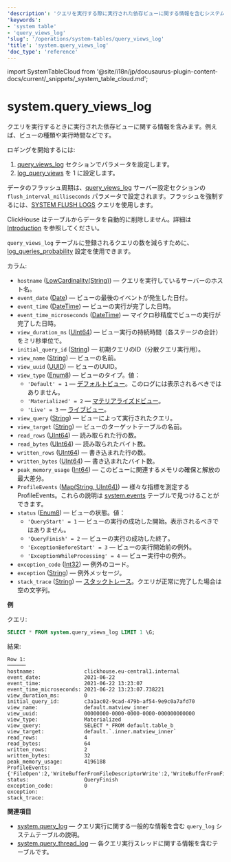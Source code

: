 ```yaml
---
'description': 'クエリを実行する際に実行された依存ビューに関する情報を含むシステムテーブル、例えば、ビューの種類や実行時間など。'
'keywords':
- 'system table'
- 'query_views_log'
'slug': '/operations/system-tables/query_views_log'
'title': 'system.query_views_log'
'doc_type': 'reference'
---
```


import SystemTableCloud from '@site/i18n/jp/docusaurus-plugin-content-docs/current/_snippets/_system_table_cloud.md';


# system.query_views_log

<SystemTableCloud/>

クエリを実行するときに実行された依存ビューに関する情報を含みます。例えば、ビューの種類や実行時間などです。

ロギングを開始するには:

1. [query_views_log](../../operations/server-configuration-parameters/settings.md#query_views_log) セクションでパラメータを設定します。
2. [log_query_views](/operations/settings/settings#log_query_views) を 1 に設定します。

データのフラッシュ周期は、[query_views_log](../../operations/server-configuration-parameters/settings.md#query_views_log) サーバー設定セクションの `flush_interval_milliseconds` パラメータで設定されます。フラッシュを強制するには、[SYSTEM FLUSH LOGS](/sql-reference/statements/system#flush-logs) クエリを使用します。

ClickHouse はテーブルからデータを自動的に削除しません。詳細は [Introduction](/operations/system-tables/overview#system-tables-introduction) を参照してください。

`query_views_log` テーブルに登録されるクエリの数を減らすために、[log_queries_probability](/operations/settings/settings#log_queries_probability) 設定を使用できます。

カラム:

- `hostname` ([LowCardinality(String)](../../sql-reference/data-types/string.md)) — クエリを実行しているサーバーのホスト名。
- `event_date` ([Date](../../sql-reference/data-types/date.md)) — ビューの最後のイベントが発生した日付。
- `event_time` ([DateTime](../../sql-reference/data-types/datetime.md)) — ビューの実行が完了した日時。
- `event_time_microseconds` ([DateTime](../../sql-reference/data-types/datetime.md)) — マイクロ秒精度でビューの実行が完了した日時。
- `view_duration_ms` ([UInt64](/sql-reference/data-types/int-uint#integer-ranges)) — ビュー実行の持続時間（各ステージの合計）をミリ秒単位で。
- `initial_query_id` ([String](../../sql-reference/data-types/string.md)) — 初期クエリのID（分散クエリ実行用）。
- `view_name` ([String](../../sql-reference/data-types/string.md)) — ビューの名前。
- `view_uuid` ([UUID](../../sql-reference/data-types/uuid.md)) — ビューのUUID。
- `view_type` ([Enum8](../../sql-reference/data-types/enum.md)) — ビューのタイプ。値：
  - `'Default' = 1` — [デフォルトビュー](/sql-reference/statements/create/view#normal-view)。このログには表示されるべきではありません。
  - `'Materialized' = 2` — [マテリアライズドビュー](/sql-reference/statements/create/view#materialized-view)。
  - `'Live' = 3` — [ライブビュー](../../sql-reference/statements/create/view.md#live-view)。
- `view_query` ([String](../../sql-reference/data-types/string.md)) — ビューによって実行されたクエリ。
- `view_target` ([String](../../sql-reference/data-types/string.md)) — ビューのターゲットテーブルの名前。
- `read_rows` ([UInt64](/sql-reference/data-types/int-uint#integer-ranges)) — 読み取られた行の数。
- `read_bytes` ([UInt64](/sql-reference/data-types/int-uint#integer-ranges)) — 読み取られたバイト数。
- `written_rows` ([UInt64](/sql-reference/data-types/int-uint#integer-ranges)) — 書き込まれた行の数。
- `written_bytes` ([UInt64](/sql-reference/data-types/int-uint#integer-ranges)) — 書き込まれたバイト数。
- `peak_memory_usage` ([Int64](../../sql-reference/data-types/int-uint.md)) — このビューに関連するメモリの確保と解放の最大差分。
- `ProfileEvents` ([Map(String, UInt64)](../../sql-reference/data-types/array.md)) — 様々な指標を測定するProfileEvents。これらの説明は [system.events](/operations/system-tables/events) テーブルで見つけることができます。
- `status` ([Enum8](../../sql-reference/data-types/enum.md)) — ビューの状態。値：
  - `'QueryStart' = 1` — ビューの実行の成功した開始。表示されるべきではありません。
  - `'QueryFinish' = 2` — ビューの実行の成功した終了。
  - `'ExceptionBeforeStart' = 3` — ビューの実行開始前の例外。
  - `'ExceptionWhileProcessing' = 4` — ビュー実行中の例外。
- `exception_code` ([Int32](../../sql-reference/data-types/int-uint.md)) — 例外のコード。
- `exception` ([String](../../sql-reference/data-types/string.md)) — 例外メッセージ。
- `stack_trace` ([String](../../sql-reference/data-types/string.md)) — [スタックトレース](https://en.wikipedia.org/wiki/Stack_trace)。クエリが正常に完了した場合は空の文字列。

**例**

クエリ:

```sql
SELECT * FROM system.query_views_log LIMIT 1 \G;
```

結果:

```text
Row 1:
──────
hostname:                clickhouse.eu-central1.internal
event_date:              2021-06-22
event_time:              2021-06-22 13:23:07
event_time_microseconds: 2021-06-22 13:23:07.738221
view_duration_ms:        0
initial_query_id:        c3a1ac02-9cad-479b-af54-9e9c0a7afd70
view_name:               default.matview_inner
view_uuid:               00000000-0000-0000-0000-000000000000
view_type:               Materialized
view_query:              SELECT * FROM default.table_b
view_target:             default.`.inner.matview_inner`
read_rows:               4
read_bytes:              64
written_rows:            2
written_bytes:           32
peak_memory_usage:       4196188
ProfileEvents:           {'FileOpen':2,'WriteBufferFromFileDescriptorWrite':2,'WriteBufferFromFileDescriptorWriteBytes':187,'IOBufferAllocs':3,'IOBufferAllocBytes':3145773,'FunctionExecute':3,'DiskWriteElapsedMicroseconds':13,'InsertedRows':2,'InsertedBytes':16,'SelectedRows':4,'SelectedBytes':48,'ContextLock':16,'RWLockAcquiredReadLocks':1,'RealTimeMicroseconds':698,'SoftPageFaults':4,'OSReadChars':463}
status:                  QueryFinish
exception_code:          0
exception:
stack_trace:
```

**関連項目**

- [system.query_log](/operations/system-tables/query_log) — クエリ実行に関する一般的な情報を含む `query_log` システムテーブルの説明。
- [system.query_thread_log](/operations/system-tables/query_thread_log) — 各クエリ実行スレッドに関する情報を含むテーブルです。
